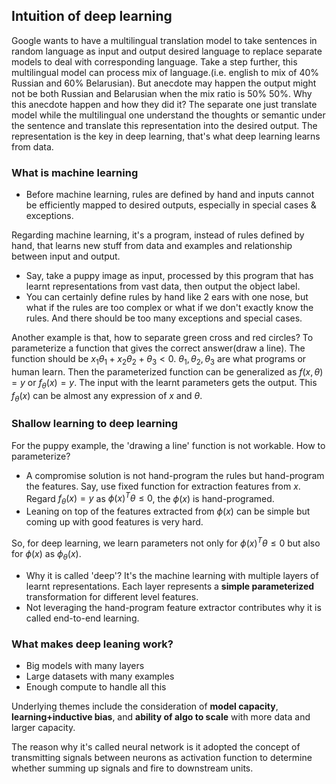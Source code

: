 ## Intuition of deep learning
Google wants to have a multilingual translation model to take sentences in random language as input and output desired language to replace separate models to deal with corresponding language.
Take a step further, this multilingual model can process mix of language.(i.e. english to mix of 40% Russian and 60% Belarusian). But anecdote may happen the output might not be both Russian and Belarusian when the mix ratio is 50% 50%.
Why this anecdote happen and how they did it? The separate one just translate model while the multilingual one understand the thoughts or semantic under the sentence and translate this representation into the desired output.
The representation is the key in deep learning, that's what deep learning learns from data.

### What is machine learning
* Before machine learning, rules are defined by hand and inputs cannot be efficiently mapped to desired outputs, especially in special cases & exceptions.

Regarding machine learning, it's a program, instead of rules defined by hand, that learns new stuff from data and examples and relationship between input and output. 
* Say, take a puppy image as input, processed by this program that has learnt representations from vast data, then output the object label.
* You can certainly define rules by hand like 2 ears with one nose, but what if the rules are too complex or what if we don't exactly know the rules. And there should be too many exceptions and special cases.

Another example is that, how to separate green cross and red circles? To parameterize a function that gives the correct answer(draw a line). The function should be $x_1\theta_{1}+x_2\theta_{2}+\theta_{3}<0$. $\theta_{1}, \theta_{2}, \theta_{3}$ are what programs or human learn. Then the parameterized function can be generalized as $f(x, \theta)=y$ or $f_{\theta}(x)=y$. The input with the learnt parameters gets the output. This $f_{\theta}(x)$ can be almost any expression of $x$ and $\theta$.

### Shallow learning to deep learning
For the puppy example, the 'drawing a line' function is not workable. How to parameterize?
* A compromise solution is not hand-program the rules but hand-program the features. Say, use fixed function for extraction features from $x$. Regard $f_\theta(x)=y$ as $\phi(x)^T\theta\le{0}$, the $\phi(x)$ is hand-programed.
* Leaning on top of the features extracted from $\phi(x)$ can be simple but coming up with good features is very hard.

So, for deep learning, we learn parameters not only for $\phi(x)^T\theta\le{0}$ but also for $\phi(x)$ as $\phi_\theta(x)$.
* Why it is called 'deep'? It's the machine learning with multiple layers of learnt representations. Each layer represents a **simple parameterized** transformation for different level features.
* Not leveraging the hand-program feature extractor contributes why it is called end-to-end learning.

### What makes deep leaning work?
* Big models with many layers
* Large datasets with many examples
* Enough compute to handle all this

Underlying themes include the consideration of **model capacity**, **learning+inductive bias**, and **ability of algo to scale** with more data and larger capacity.

The reason why it's called neural network is it adopted the concept of transmitting signals between neurons as activation function to determine whether summing up signals and fire to downstream units.